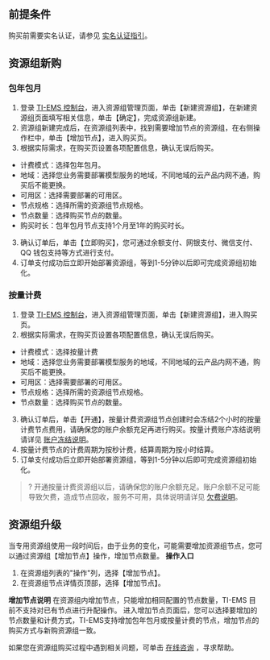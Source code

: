 
## 前提条件
购买前需要实名认证，请参见 [实名认证指引](https://cloud.tencent.com/document/product/378/3629)。

## 资源组新购
### 包年包月
1. 登录 [TI-EMS 控制台](https://console.cloud.tencent.com/tiems)，进入资源组管理页面，单击【新建资源组】，在新建资源组页面填写相关信息，单击【确定】，完成资源组新建。
2. 资源组新建完成后，在资源组列表中，找到需要增加节点的资源组，在右侧操作栏中，单击【增加节点】，进入购买页。
2. 根据实际需求，在购买页设置各项配置信息，确认无误后购买。
 - 计费模式：选择包年包月。
 - 地域：选择您业务需要部署模型服务的地域，不同地域的云产品内网不通，购买后不能更换。
 - 可用区：选择需要部署的可用区。
 - 节点规格：选择所需的资源组节点规格。
 - 节点数量：选择购买节点的数量。
 - 购买时长：包年包月节点支持1个月至1年的购买时长。
3. 确认订单后，单击【立即购买】，您可通过余额支付、网银支付、微信支付、QQ 钱包支持等方式进行支付。
4. 订单支付成功后立即开始部署资源组，等到1-5分钟以后即可完成资源组初始化。

### 按量计费
1. 登录 [TI-EMS 控制台](https://console.cloud.tencent.com/tiems)，进入资源组管理页面，单击【新建资源组】，进入购买页。
2. 根据实际需求，在购买页设置各项配置信息，确认无误后购买。
 - 计费模式：选择按量计费
 - 地域：选择您业务需要部署模型服务的地域，不同地域的云产品内网不通，购买后不能更换。
 - 可用区：选择需要部署的可用区。
 - 节点规格：选择所需的资源组节点规格。
 - 节点数量：选择购买节点的数量。
3. 确认订单后，单击【开通】，按量计费资源组节点创建时会冻结2个小时的按量计费节点费用，请确保您的账户余额充足再进行购买。按量计费账户冻结说明请详见 [账户冻结说明](https://cloud.tencent.com/document/product/555/12039)。
4. 按量计费节点的计费周期为按秒计费，结算周期为按小时结算。
5. 订单支付成功后立即开始部署资源组，等到1-5分钟以后即可完成资源组初始化。

>?
 开通按量计费资源组以后，请确保您的账户余额充足。账户余额不足可能导致欠费，造成节点回收，服务不可用，具体说明请详见 [欠费说明](https://cloud.tencent.com/document/product/1120/38756)。

## 资源组升级
当专用资源组使用一段时间后，由于业务的变化，可能需要增加资源组节点，您可以通过资源组【增加节点】操作，增加节点数量。
**操作入口**
1. 在资源组列表的"操作"列，选择【增加节点】。
2. 在资源组节点详情页顶部，选择【增加节点】。

**增加节点说明**
在资源组内增加节点，只能增加相同配置的节点数量，TI-EMS 目前不支持对已有节点进行升配操作。
进入增加节点页面后，您可以选择要增加的节点数量和计费方式，TI-EMS支持增加包年包月或按量计费的节点，增加节点的购买方式与新购资源组一致。

如果您在资源组购买过程中遇到相关问题，可单击 [在线咨询](https://cloud.tencent.com/online-service?from=connect-us) ，寻求帮助。

